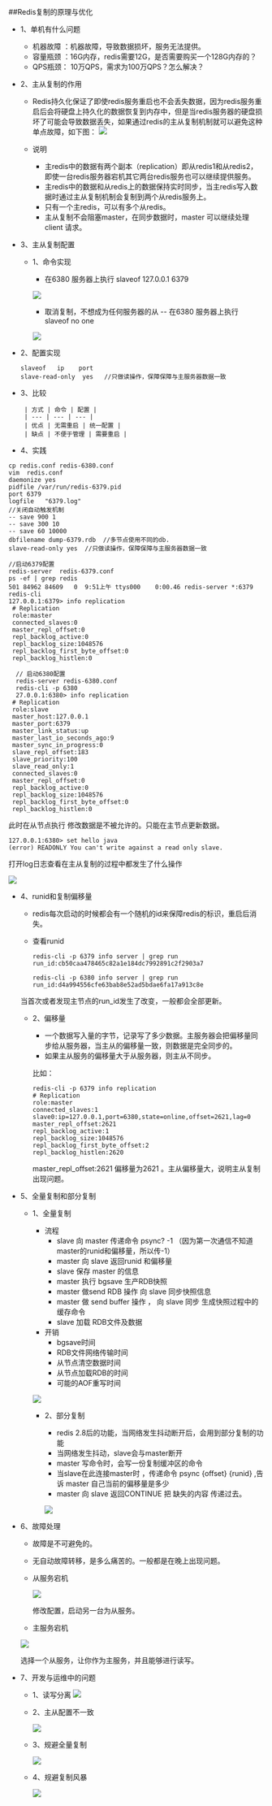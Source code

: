 ##Redis复制的原理与优化
- 1、单机有什么问题
  - 机器故障 ：机器故障，导致数据损坏，服务无法提供。
  - 容量瓶颈  ：16G内存，redis需要12G，是否需要购买一个128G内存的？
  - QPS瓶颈： 10万QPS，需求为100万QPS？怎么解决？

- 2、主从复制的作用
  -  Redis持久化保证了即使redis服务重启也不会丢失数据，因为redis服务重启后会将硬盘上持久化的数据恢复到内存中，但是当redis服务器的硬盘损坏了可能会导致数据丢失，如果通过redis的主从复制机制就可以避免这种单点故障，如下图：
    ![](http://ovsiiuil2.bkt.clouddn.com/fd36c6cfc40adf5907b9d5016c3354b3d8c0e2c1.png)
    
   -  说明
       -  主redis中的数据有两个副本（replication）即从redis1和从redis2，即使一台redis服务器宕机其它两台redis服务也可以继续提供服务。
       -  主redis中的数据和从redis上的数据保持实时同步，当主redis写入数据时通过主从复制机制会复制到两个从redis服务上。
       -  只有一个主redis，可以有多个从redis。
       -   主从复制不会阻塞master，在同步数据时，master 可以继续处理client 请求。

- 3、主从复制配置
  - 1、命令实现
     
     - 在6380 服务器上执行 slaveof 127.0.0.1 6379
     
      ![](http://ovsiiuil2.bkt.clouddn.com/ffddf97389495a8bd761d7ea0e7d817b_934x366.png)

     - 取消复制，不想成为任何服务器的从 -- 在6380 服务器上执行 slaveof no one

      ![](http://ovsiiuil2.bkt.clouddn.com/Xnip2018-07-184_09-44-54.png)

 - 2、配置实现

     ```
     slaveof   ip    port
     slave-read-only  yes   //只做读操作，保障保障与主服务器数据一致
     ```
 - 3、比较

        | 方式 | 命令 | 配置 |
        | --- | --- | --- |
        | 优点 | 无需重启 | 统一配置 |
        | 缺点 | 不便于管理 | 需要重启 |
        
  - 4、实践
   
   ```
 cp redis.conf redis-6380.conf
 vim  redis.conf
 daemonize yes
 pidfile /var/run/redis-6379.pid
 port 6379
 logfile   "6379.log"
  //关闭自动触发机制
 -- save 900 1
 -- save 300 10
 -- save 60 10000
 dbfilename dump-6379.rdb  //多节点使用不同的db.
 slave-read-only yes  //只做读操作，保障保障与主服务器数据一致
      
  //启动6379配置
  redis-server  redis-6379.conf  
  ps -ef | grep redis
  501 84962 84609   0  9:51上午 ttys000    0:00.46 redis-server *:6379
  redis-cli  
  127.0.0.1:6379> info replication
    # Replication
    role:master
    connected_slaves:0
    master_repl_offset:0
    repl_backlog_active:0
    repl_backlog_size:1048576
    repl_backlog_first_byte_offset:0
    repl_backlog_histlen:0
    
     // 启动6380配置
     redis-server redis-6380.conf 
     redis-cli -p 6380
     27.0.0.1:6380> info replication
    # Replication
    role:slave
    master_host:127.0.0.1
    master_port:6379
    master_link_status:up
    master_last_io_seconds_ago:9
    master_sync_in_progress:0
    slave_repl_offset:183
    slave_priority:100
    slave_read_only:1
    connected_slaves:0
    master_repl_offset:0
    repl_backlog_active:0
    repl_backlog_size:1048576
    repl_backlog_first_byte_offset:0
    repl_backlog_histlen:0
 ```
此时在从节点执行  修改数据是不被允许的。只能在主节点更新数据。

  ```
  127.0.0.1:6380> set hello java
  (error) READONLY You can't write against a read only slave.
  ```
打开log日志查看在主从复制的过程中都发生了什么操作
 
 ![](http://ovsiiuil2.bkt.clouddn.com/Xnip2018-07-184_10-22-18.png)

  
- 4、runid和复制偏移量
   - redis每次启动的时候都会有一个随机的id来保障redis的标识，重启后消失。
   - 查看runid
   
      ```
      redis-cli -p 6379 info server | grep run 
      run_id:cb50caa478465c82a1e184dc7992891c2f2903a7
      
      redis-cli -p 6380 info server | grep run 
      run_id:d4a994556cfe63bab8e52ad5bdae6fa17a913c8e
      ```
  当首次或者发现主节点的run_id发生了改变，一般都会全部更新。
  
  - 2、偏移量
      -  一个数据写入量的字节，记录写了多少数据。主服务器会把偏移量同步给从服务器，当主从的偏移量一致，则数据是完全同步的。
      - 如果主从服务的偏移量大于从服务器，则主从不同步。
     
     比如： 
     
     ```
     redis-cli -p 6379 info replication 
    # Replication
    role:master
    connected_slaves:1
    slave0:ip=127.0.0.1,port=6380,state=online,offset=2621,lag=0
    master_repl_offset:2621
    repl_backlog_active:1
    repl_backlog_size:1048576
    repl_backlog_first_byte_offset:2
    repl_backlog_histlen:2620
     ```
     master_repl_offset:2621  偏移量为2621 。主从偏移量大，说明主从复制出现问题。
     
- 5、全量复制和部分复制      
  - 1、全量复制
     -  流程
         - slave 向 master 传递命令 psync? -1 （因为第一次通信不知道master的runid和偏移量，所以传-1）
         - master 向 slave 返回runid 和偏移量
         - slave 保存 master 的信息
         - master 执行 bgsave 生产RDB快照
         - master 做send RDB 操作 向 slave 同步快照信息
         - master 做 send buffer 操作 ， 向 slave 同步 生成快照过程中的 缓存命令
         - slave 加载 RDB文件及数据
     - 开销
         - bgsave时间
         - RDB文件网络传输时间
         - 从节点清空数据时间
         - 从节点加载RDB的时间
         - 可能的AOF重写时间

     ![](http://ovsiiuil2.bkt.clouddn.com/faba5668620f687f257cdc069f066e57_849x480.png) 
     
     
    - 2、部分复制

      - redis 2.8后的功能，当网络发生抖动断开后，会用到部分复制的功能
      - 当网络发生抖动，slave会与master断开
      - master 写命令时，会写一份复制缓冲区的命令
      - 当slave在此连接master时 ，传递命令 psync {offset} {runid} ,告诉 master 自己当前的偏移量是多少
      - master 向 slave 返回CONTINUE 把 缺失的内容 传递过去。

      ![](http://ovsiiuil2.bkt.clouddn.com/afcde1f61a86395226fb6159fcb5bdda_725x462.png)
      
- 6、故障处理
  - 故障是不可避免的。
  - 无自动故障转移，是多么痛苦的。一般都是在晚上出现问题。
  
   - 从服务宕机
   
     ![](http://ovsiiuil2.bkt.clouddn.com/Xnip2018-07-184_10-56-59.png)
  
      修改配置，启动另一台为从服务。
   
    - 主服务宕机
    
     ![](http://ovsiiuil2.bkt.clouddn.com/Xnip2018-07-184_10-58-31.png)
     
     选择一个从服务，让你作为主服务，并且能够进行读写。
     
     
- 7、开发与运维中的问题

    - 1、读写分离
     ![](http://ovsiiuil2.bkt.clouddn.com/Xnip2018-07-184_11-05-33.png)

    - 2、主从配置不一致

      ![](http://ovsiiuil2.bkt.clouddn.com/Xnip2018-07-184_11-07-54.png)
      
    - 3、规避全量复制
     
       ![](http://ovsiiuil2.bkt.clouddn.com/Xnip2018-07-184_11-10-17.png)
       
    - 4、规避复制风暴
    
      ![](http://ovsiiuil2.bkt.clouddn.com/Xnip2018-07-184_11-13-01.png)




